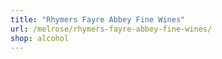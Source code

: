 ```yaml
---
title: "Rhymers Fayre Abbey Fine Wines"
url: /melrose/rhymers-fayre-abbey-fine-wines/
shop: alcohol
---
```

